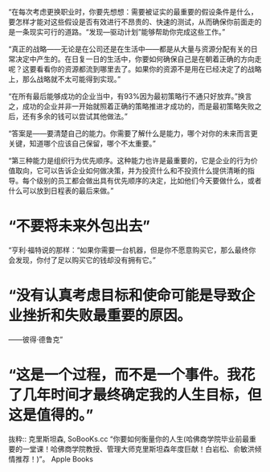 “在每次考虑更换职业时，你要先想想：需要被证实的最重要的假设条件是什么，要怎样才能对这些假设是否有效进行不昂贵的、快速的测试，从而确保你前面走的是一条现实可行的道路。“发现—驱动计划”能够帮助你完成这些工作。”

“真正的战略——无论是在公司还是在生活中——都是从大量与资源分配有关的日常决定中产生的。在日复一日的生活中，你要如何确保自己是在朝着正确的方向走呢？这要看看你的资源都流到哪里去了。如果你的资源不是用在已经决定了的战略上，那么战略就不太可能得到实现。”

“在所有最后能够成功的企业当中，有93%因为最初策略行不通只好放弃。”换言之，成功的企业并非一开始就照着正确的策略推进才成功的，而是最初策略失败之后，还有多余的钱可以尝试其他做法。”

“答案是——要清楚自己的能力。你需要了解什么是能力，哪个对你的未来而言更关键，知道哪个应该自己保留，哪个不太重要。”

“第三种能力是组织行为优先顺序。这种能力也许是最重要的，它是企业的行为价值取向，它可以告诉企业如何做决策，并为投资什么和不投资什么提供清晰的指导。每个级别的员工都会做出具有优先顺序的决定，比如他们今天要做什么，或者什么可以放到日程表的最后来做。”

# “不要将未来外包出去”

“亨利·福特说的那样：“如果你需要一台机器，但是你不愿意购买它，那么最终你会发现，你付了足以购买它的钱却没有拥有它。”

# “没有认真考虑目标和使命可能是导致企业挫折和失败最重要的原因。
——彼得·德鲁克”

# “这是一个过程，而不是一个事件。我花了几年时间才最终确定我的人生目标，但这是值得的。”

抜粋:: 克里斯坦森, SoBooKs.cc  “你要如何衡量你的人生(哈佛商学院毕业前最重要的一堂课！哈佛商学院教授、管理大师克里斯坦森年度巨献！白岩松、俞敏洪倾情推荐！)”。 Apple Books  
